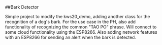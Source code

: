##Bark Detector

Simple project to modify the kws20_demo, adding another class for the recognition of a dog's bark.
For the use case in the PH, also add functionality of recognizing the common "TAO PO" phrase.
Will connect to some cloud functionality using the ESP8266.
Also adding network features with an ESP8266 for sending an alert when the bark is detected.


